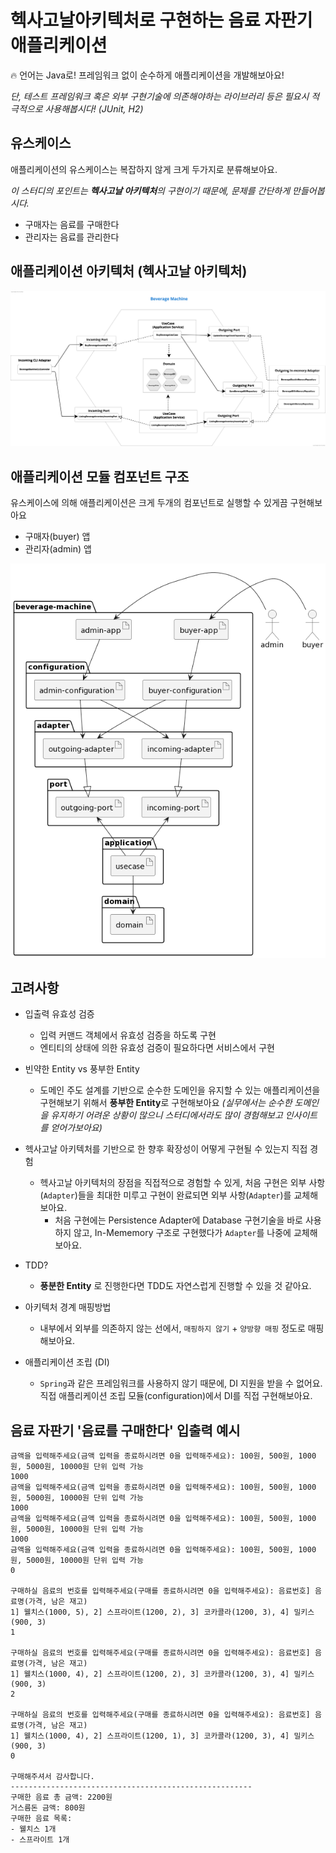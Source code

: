 # 헥사고날아키텍처로 구현하는 음료 자판기 애플리케이션


🔥 언어는 Java로!
프레임워크 없이 순수하게 애플리케이션을 개발해보아요!

_단, 테스트 프레임워크 혹은 외부 구현기술에 의존해야하는 라이브러리 등은 필요시 적극적으로 사용해봅시다! (JUnit, H2)_



## 유스케이스
애플리케이션의 유스케이스는 복잡하지 않게 크게 두가지로 분류해보아요. 

_이 스터디의 포인트는 **헥사고날 아키텍처**의 구현이기 때문에, 문제를 간단하게 만들어봅시다._

- 구매자는 음료를 구매한다
- 관리자는 음료를 관리한다

## 애플리케이션 아키텍처 (헥사고날 아키텍처)
![beveragemachine-hexagonal-architecture.png](diagrams/beverage-machine.png)

## 애플리케이션 모듈 컴포넌트 구조

유스케이스에 의해 애플리케이션은 크게 두개의 컴포넌트로 실행할 수 있게끔 구현해보아요
- 구매자(buyer) 앱
- 관리자(admin) 앱

![beveragemachine-components.png](diagrams/beveragemachine-components.png)


## 고려사항

- 입출력 유효성 검증
  - 입력 커맨드 객체에서 유효성 검증을 하도록 구현
  - 엔티티의 상태에 의한 유효성 검증이 필요하다면 서비스에서 구현
- 빈약한 Entity vs 풍부한 Entity
  - 도메인 주도 설계를 기반으로 순수한 도메인을 유지할 수 있는 애플리케이션을 구현해보기 위해서 **풍부한 Entity**로 구현해보아요 _(실무에서는 순수한 도메인을 유지하기 어려운 상황이 많으니 스터디에서라도 많이 경험해보고 인사이트를 얻어가보아요)_

- 헥사고날 아키텍처를 기반으로 한 향후 확장성이 어떻게 구현될 수 있는지 직접 경험
  - 헥사고날 아키텍처의 장점을 직접적으로 경험할 수 있게, 처음 구현은 외부 사항(`Adapter`)들을 최대한 미루고 구현이 완료되면 외부 사항(`Adapter`)를 교체해보아요.
    - 처음 구현에는 Persistence Adapter에 Database 구현기술을 바로 사용하지 않고, In-Mememory 구조로 구현했다가 `Adapter`를 나중에 교체해보아요.
- TDD?
  - **풍분한 Entity** 로 진행한다면 TDD도 자연스럽게 진행할 수 있을 것 같아요.
- 아키텍처 경계 매핑방법
  - 내부에서 외부를 의존하지 않는 선에서, `매핑하지 않기` + `양방향 매핑` 정도로 매핑해보아요.
- 애플리케이션 조립 (DI)
  - `Spring`과 같은 프레임워크를 사용하지 않기 때문에, DI 지원을 받을 수 없어요. 직접 애플리케이션 조립 모듈(configuration)에서 DI를 직접 구현해보아요.
 
 ## 음료 자판기 '음료를 구매한다' 입출력 예시
```plain
금액을 입력해주세요(금액 입력을 종료하시려면 0을 입력해주세요): 100원, 500원, 1000원, 5000원, 10000원 단위 입력 가능
1000
금액을 입력해주세요(금액 입력을 종료하시려면 0을 입력해주세요): 100원, 500원, 1000원, 5000원, 10000원 단위 입력 가능
1000
금액을 입력해주세요(금액 입력을 종료하시려면 0을 입력해주세요): 100원, 500원, 1000원, 5000원, 10000원 단위 입력 가능
1000
금액을 입력해주세요(금액 입력을 종료하시려면 0을 입력해주세요): 100원, 500원, 1000원, 5000원, 10000원 단위 입력 가능
0

구매하실 음료의 번호를 입력해주세요(구매를 종료하시려면 0을 입력해주세요): 음료번호] 음료명(가격, 남은 재고)
1] 웰치스(1000, 5), 2] 스프라이트(1200, 2), 3] 코카콜라(1200, 3), 4] 밀키스(900, 3)
1

구매하실 음료의 번호를 입력해주세요(구매를 종료하시려면 0을 입력해주세요): 음료번호] 음료명(가격, 남은 재고)
1] 웰치스(1000, 4), 2] 스프라이트(1200, 2), 3] 코카콜라(1200, 3), 4] 밀키스(900, 3)
2

구매하실 음료의 번호를 입력해주세요(구매를 종료하시려면 0을 입력해주세요): 음료번호] 음료명(가격, 남은 재고)
1] 웰치스(1000, 4), 2] 스프라이트(1200, 1), 3] 코카콜라(1200, 3), 4] 밀키스(900, 3)
0

구매해주셔서 감사합니다.
------------------------------------------------------
구매한 음료 총 금액: 2200원
거스름돈 금액: 800원
구매한 음료 목록:
- 웰치스 1개
- 스프라이트 1개
```

